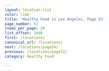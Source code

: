 ```yaml
---
layout: location-list
color: lime
title: 'Healthy Food in Los Angeles, Page 53'
page_number: 53
items_per_page: 20
list_offset: 1040
first: /locations/
canonical_url: /locations/
next: /locations/page54/
previous: /locations/page52/
category: Healthy Food

---
```

